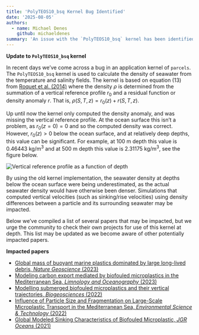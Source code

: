 ```yaml
---
title: 'PolyTEOS10_bsq Kernel Bug Identified'
date: '2025-08-05'
authors:
  - name: Michael Denes
    github: michaeldenes
summary: 'An issue with the `PolyTEOS10_bsq` kernel has been identified, where incorrect values of seawater density were being computed. In this post, we explain the issue and how it may impact your simulations.'
---
```


**Update to `PolyTEOS10_bsq` kernel**

In recent days we’ve come across a bug in an application kernel of `parcels`. The `PolyTEOS10_bsq` kernel is used to calculate the density of seawater from the temperature and salinity fields. The kernel is based on equation (13) from
[Roquet et al. (2014)](https://doi.org/10.1016/j.ocemod.2015.04.002) where the density $\rho$ is determined from the summation of a vertical reference profile $r_0$ and a residual function or density anomaly $r$. That is, $\rho(S,T,z) = r_0(z) + r(S,T,z)$.

Up until now the kernel only computed the density anomaly, and was missing the vertical reference profile. At the ocean surface this isn’t a problem, as $r_0(z=0) = 0$ and so the computed density was correct. However, $r_0(z)>0$ below the ocean surface, and at relatively deep depths, this value can be significant. For example, at 100 m depth this value is 0.46443 kg/m$^3$ and at 500 m depth this value is 2.31175 kg/m$^3$, see the figure below.

![Vertical reference profile as a function of depth](/posts/polyteos10-kernel/depth_vs_r0.png)

By using the old kernel implementation, the seawater density at depths below the ocean surface were being underestimated, as the actual seawater density would have otherwise been denser. Simulations that computed vertical velocities (such as sinking/rise velocities) using density differences between a particle and its surrounding seawater may be impacted.

Below we’ve compiled a list of several papers that may be impacted, but we urge the community to check their own projects for use of this kernel at depth. This list may be updated as we become aware of other potentially impacted papers.

**Impacted papers**

- [Global mass of buoyant marine plastics dominated by large long-lived debris, _Nature Geoscience_ (2023)](https://doi.org/10.1038/s41561-023-01216-0)
- [Modeling carbon export mediated by biofouled microplastics in the Mediterranean Sea, _Limnology and Oceanography_ (2023)](https://doi.org/10.1002/lno.12330)
- [Modelling submerged biofouled microplastics and their vertical trajectories, _Biogeosciences_ (2022)](https://doi.org/10.5194/bg-19-2211-2022)
- [Influence of Particle Size and Fragmentation on Large-Scale Microplastic Transport in the Mediterranean Sea, _Environmental Science & Technology_ (2022)](https://doi.org/10.1021/acs.est.2c03363)
- [Global Modeled Sinking Characteristics of Biofouled Microplastic, _JGR Oceans_ (2021)](https://doi.org/10.1029/2020JC017098)
